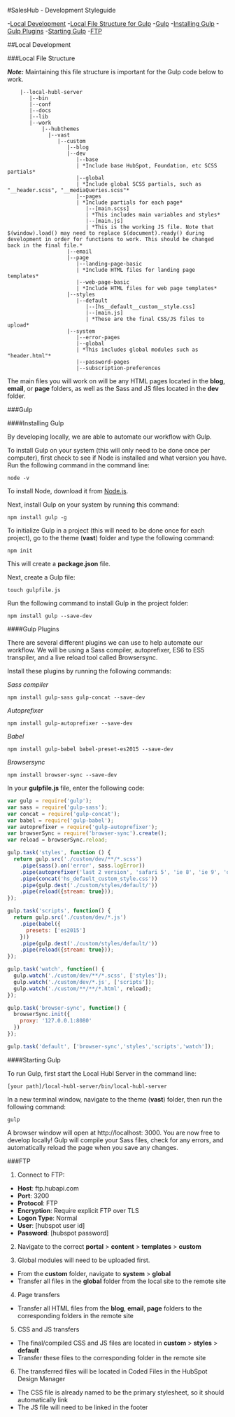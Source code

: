 #SalesHub - Development Styleguide

-[Local Development](#local-development)
  -[Local File Structure for Gulp](#local-file-structure-for-gulp)
  -[Gulp](#gulp)
    -[Installing Gulp](#installing-gulp)
    -[Gulp Plugins](#gulp-plugins)
    -[Starting Gulp](#starting-gulp)
  -[FTP](#ftp)

##Local Development

###Local File Structure

*__Note:__* Maintaining this file structure is important for the Gulp code below to work.

        |--local-hubl-server
           |--bin
           |--conf
           |--docs
           |--lib
           |--work
               |--hubthemes
                 |--vast
                    |--custom
                       |--blog
                       |--dev
                          |--base
                          | *Include base HubSpot, Foundation, etc SCSS partials*
                          |--global
                          | *Include global SCSS partials, such as "__header.scss", "__mediaQueries.scss"*
                          |--pages
                          | *Include partials for each page*
                             |--[main.scss]
                             | *This includes main variables and styles*
                             |--[main.js]
                             | *This is the working JS file. Note that $(window).load() may need to replace $(document).ready() during development in order for functions to work. This should be changed back in the final file.*
                       |--email
                       |--page
                          |--landing-page-basic
                          | *Include HTML files for landing page templates*
                          |--web-page-basic
                          | *Include HTML files for web page templates*
                       |--styles
                          |--default
                             |--[hs__default__custom__style.css]
                             |--[main.js]
                             | *These are the final CSS/JS files to upload*
                       |--system
                          |--error-pages
                          |--global
                          | *This includes global modules such as "header.html"*
                          |--password-pages
                          |--subscription-preferences

The main files you will work on will be any HTML pages located in the __blog__, __email__, or __page__ folders, as well as the Sass and JS files located in the __dev__ folder.

###Gulp

####Installing Gulp

By developing locally, we are able to automate our workflow with Gulp.

To install Gulp on your system (this will only need to be done once per computer), first check to see if Node is installed and what version you have. Run the following command in the command line:

    node -v

To install Node, download it from [Node.js](https://nodejs.org/en/).

Next, install Gulp on your system by running this command:

    npm install gulp -g

To initialize Gulp in a project (this will need to be done once for each project), go to the theme (__vast__) folder and type the following command:

    npm init

This will create a __package.json__ file.

Next, create a Gulp file:

    touch gulpfile.js

Run the following command to install Gulp in the project folder:

    npm install gulp --save-dev

####Gulp Plugins

There are several different plugins we can use to help automate our workflow. We will be using a Sass compiler, autoprefixer, ES6 to ES5 transpiler, and a live reload tool called Browsersync.

Install these plugins by running the following commands:

*Sass compiler*

    npm install gulp-sass gulp-concat --save-dev

*Autoprefixer*

    npm install gulp-autoprefixer --save-dev

*Babel*

    npm install gulp-babel babel-preset-es2015 --save-dev

*Browsersync*

    npm install browser-sync --save-dev

In your __gulpfile.js__ file, enter the following code:

```javascript
var gulp = require('gulp');
var sass = require('gulp-sass');
var concat = require('gulp-concat');
var babel = require('gulp-babel');
var autoprefixer = require('gulp-autoprefixer');
var browserSync = require('browser-sync').create();
var reload = browserSync.reload;

gulp.task('styles', function () {
  return gulp.src('./custom/dev/**/*.scss')
    .pipe(sass().on('error', sass.logError))
    .pipe(autoprefixer('last 2 version', 'safari 5', 'ie 8', 'ie 9', 'opera 12.1'))
    .pipe(concat('hs_default_custom_style.css'))
    .pipe(gulp.dest('./custom/styles/default/'))
    .pipe(reload({stream: true}));
});

gulp.task('scripts', function() {
  return gulp.src('./custom/dev/*.js')
    .pipe(babel({
      presets: ['es2015']
    }))
    .pipe(gulp.dest('./custom/styles/default/'))
    .pipe(reload({stream: true}));
});

gulp.task('watch', function() {
  gulp.watch('./custom/dev/**/*.scss', ['styles']);
  gulp.watch('./custom/dev/*.js', ['scripts']);
  gulp.watch('./custom/**/**/*.html', reload);
});

gulp.task('browser-sync', function() {
  browserSync.init({
    proxy: '127.0.0.1:8080'
  })
});

gulp.task('default', ['browser-sync','styles','scripts','watch']);
```

####Starting Gulp

To run Gulp, first start the Local Hubl Server in the command line:

    [your path]/local-hubl-server/bin/local-hubl-server

In a new terminal window, navigate to the theme (__vast__) folder, then run the following command:

    gulp

A browser window will open at http://localhost: 3000. You are now free to develop locally! Gulp will compile your Sass files, check for any errors, and automatically reload the page when you save any changes.

###FTP

1. Connect to FTP:
  - __Host__: ftp.hubapi.com
  - __Port__: 3200
  - __Protocol__: FTP
  - __Encryption__: Require explicit FTP over TLS
  - __Logon Type__: Normal
  - __User__: [hubspot user id]
  - __Password__: [hubspot password]

2. Navigate to the correct __portal__ > __content__ > __templates__ > __custom__

3. Global modules will need to be uploaded first.
  - From the __custom__ folder, navigate to __system__ > __global__
  - Transfer all files in the __global__ folder from the local site to the remote site

4. Page transfers
  - Transfer all HTML files from the __blog__, __email__, __page__ folders to the corresponding folders in the remote site

5. CSS and JS transfers
  - The final/compiled CSS and JS files are located in __custom__ > __styles__ > __default__
  - Transfer these files to the corresponding folder in the remote site

6. The transferred files will be located in Coded Files in the HubSpot Design Manager
  - The CSS file is already named to be the primary stylesheet, so it should automatically link
  - The JS file will need to be linked in the footer